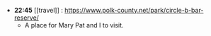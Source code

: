 - **22:45** [[travel]] :  https://www.polk-county.net/park/circle-b-bar-reserve/
	- A place for Mary Pat and I to visit.